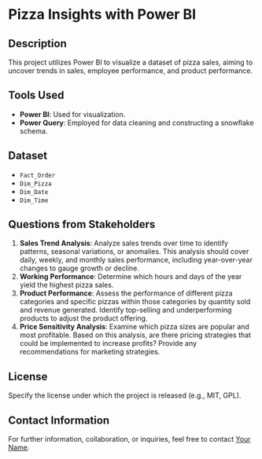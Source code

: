 # Pizza Insights with Power BI

## Description

This project utilizes Power BI to visualize a dataset of pizza sales, aiming to uncover trends in sales, employee performance, and product performance.

## Tools Used

- **Power BI**: Used for visualization.
- **Power Query**: Employed for data cleaning and constructing a snowflake schema.

## Dataset

- `Fact_Order`
- `Dim_Pizza`
- `Dim_Date`
- `Dim_Time`

## Questions from Stakeholders

1. **Sales Trend Analysis**: Analyze sales trends over time to identify patterns, seasonal variations, or anomalies. This analysis should cover daily, weekly, and monthly sales performance, including year-over-year changes to gauge growth or decline.
2. **Working Performance**: Determine which hours and days of the year yield the highest pizza sales.
3. **Product Performance**: Assess the performance of different pizza categories and specific pizzas within those categories by quantity sold and revenue generated. Identify top-selling and underperforming products to adjust the product offering.
4. **Price Sensitivity Analysis**: Examine which pizza sizes are popular and most profitable. Based on this analysis, are there pricing strategies that could be implemented to increase profits? Provide any recommendations for marketing strategies.

## License

Specify the license under which the project is released (e.g., MIT, GPL).

## Contact Information

For further information, collaboration, or inquiries, feel free to contact [Your Name](mailto:your-email@example.com).
